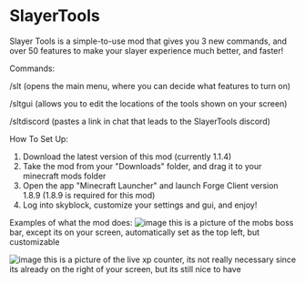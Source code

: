 # SlayerTools
Slayer Tools is a simple-to-use mod that gives you 3 new commands, and over 50 features to make your slayer experience much better, and faster!

Commands:

/slt (opens the main menu, where you can decide what features to turn on)

/sltgui (allows you to edit the locations of the tools shown on your screen)

/sltdiscord (pastes a link in chat that leads to the SlayerTools discord)

How To Set Up:

1. Download the latest version of this mod (currently 1.1.4)
2. Take the mod from your "Downloads" folder, and drag it to your minecraft mods folder
3. Open the app "Minecraft Launcher" and launch Forge Client version 1.8.9 (1.8.9 is required for this mod)
4. Log into skyblock, customize your settings and gui, and enjoy!

Examples of what the mod does:
![image](https://user-images.githubusercontent.com/108372718/176332572-e6878937-8742-42b4-a98d-e4898552621e.png)
this is a picture of the mobs boss bar, except its on your screen, automatically set as the top left, but customizable

![image](https://user-images.githubusercontent.com/108372718/176333088-1698d909-821f-49d2-bb14-dbbe036bfba6.png)
this is a picture of the live xp counter, its not really necessary since its already on the right of your screen, but its still nice to have
